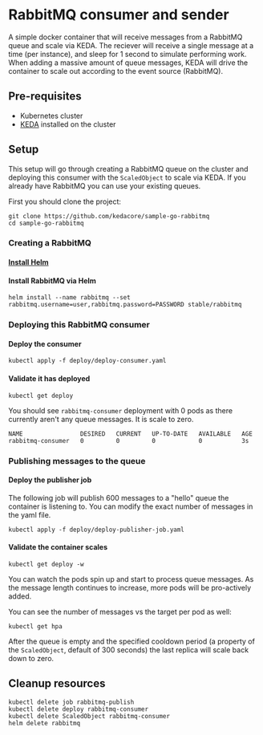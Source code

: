 # RabbitMQ consumer and sender

A simple docker container that will receive messages from a RabbitMQ queue and scale via KEDA.  The reciever will receive a single message at a time (per instance), and sleep for 1 second to simulate performing work.  When adding a massive amount of queue messages, KEDA will drive the container to scale out according to the event source (RabbitMQ).

## Pre-requisites

* Kubernetes cluster
* [KEDA](https://github.com/kedacore/keda) installed on the cluster

## Setup

This setup will go through creating a RabbitMQ queue on the cluster and deploying this consumer with the `ScaledObject` to scale via KEDA.  If you already have RabbitMQ you can use your existing queues.

First you should clone the project:

```cli
git clone https://github.com/kedacore/sample-go-rabbitmq
cd sample-go-rabbitmq
```

### Creating a RabbitMQ

#### [Install Helm](https://helm.sh/docs/using_helm/)

#### Install RabbitMQ via Helm

```cli
helm install --name rabbitmq --set rabbitmq.username=user,rabbitmq.password=PASSWORD stable/rabbitmq
```

### Deploying this RabbitMQ consumer

#### Deploy the consumer
```cli
kubectl apply -f deploy/deploy-consumer.yaml
```

#### Validate it has deployed
```cli
kubectl get deploy
```

You should see `rabbitmq-consumer` deployment with 0 pods as there currently aren't any queue messages.  It is scale to zero.

```
NAME                DESIRED   CURRENT   UP-TO-DATE   AVAILABLE   AGE
rabbitmq-consumer   0         0         0            0           3s
```

### Publishing messages to the queue

#### Deploy the publisher job
The following job will publish 600 messages to a "hello" queue the container is listening to. You can modify the exact number of messages in the yaml file.

```cli
kubectl apply -f deploy/deploy-publisher-job.yaml
```

#### Validate the container scales
```cli
kubectl get deploy -w
```

You can watch the pods spin up and start to process queue messages.  As the message length continues to increase, more pods will be pro-actively added.  

You can see the number of messages vs the target per pod as well:
```cli
kubectl get hpa
```

After the queue is empty and the specified cooldown period (a property of the `ScaledObject`, default of 300 seconds) the last replica will scale back down to zero.

## Cleanup resources

```cli
kubectl delete job rabbitmq-publish
kubectl delete deploy rabbitmq-consumer
kubectl delete ScaledObject rabbitmq-consumer
helm delete rabbitmq
```